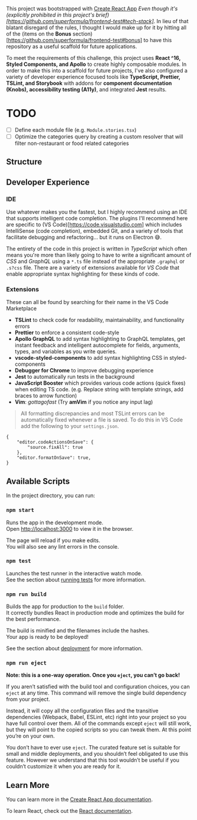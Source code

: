 This project was bootstrapped with [Create React App](https://github.com/facebook/create-react-app) _Even though it's (explicitly prohibited in this project's brief)[https://github.com/superformula/frontend-test#tech-stack]_. In lieu of that blatant disregard of the rules, I thought I would make up for it by hitting all of the (items on the **Bonus** section)[https://github.com/superformula/frontend-test#bonus] to have this repository as a useful scaffold for future applications.

To meet the requirements of this challenge, this project uses **React ^16, Styled Components, and Apollo** to create highly composable modules. In order to make this into a scaffold for future projects, I've also configured a variety of developer experience focused tools like **TypeScript, Prettier, TSLint, and Storybook** with addons for **component documentation (Knobs), accessibility testing (A11y)**, and integrated **Jest** results.

# TODO

- [ ] Define each module file (e.g. `Module.stories.tsx`)
- [ ] Optimize the categories query by creating a custom resolver that will filter non-restaurant or food related categories

## Structure

## Developer Experience

### IDE

Use whatever makes you the fastest, but I highly recommend using an IDE that supports intelligent code completion. The plugins I'll recommend here are specific to (VS Code)[https://code.visualstudio.com] which includes IntelliSense (code completion), embedded Git, and a variety of tools that facilitate debugging and refactoring... but it runs on Electron 😅.

The entirety of the code in this project is written in _TypeScript_ which often means you're more than likely going to have to write a significant amount of _CSS_ and _GraphQL_ using a `*.ts` file instead of the appropriate `.graphql` or `.s?css` file. There are a variety of extensions available for _VS Code_ that enable appropriate syntax highlighting for these kinds of code.

### Extensions

These can all be found by searching for their name in the VS Code Marketplace

- **TSLint** to check code for readability, maintainability, and functionality errors
- **Prettier** to enforce a consistent code-style
- **Apollo GraphQL** to add syntax highlighting to GraphQL templates, get instant feedback and intelligent autocomplete for fields, arguments, types, and variables as you write queries.
- **vscode-styled-components** to add syntax highlighting CSS in styled-components
- **Debugger for Chrome** to improve debugging experience
- **Jest** to automatically run tests in the background
- **JavaScript Booster** which provides various code actions (quick fixes) when editing TS code. (e.g. Replace string with template strings, add braces to arrow function)
- **Vim**: _gottagofast_ (Try **amVim** if you notice any input lag)

> All formatting discrepancies and most TSLint errors can be automatically fixed whenever a file is saved. To do this in VS Code add the following to your `settings.json`.

```
{
	"editor.codeActionsOnSave": {
		"source.fixAll": true
	},
	"editor.formatOnSave": true,
}
```

## Available Scripts

In the project directory, you can run:

### `npm start`

Runs the app in the development mode.<br>
Open [http://localhost:3000](http://localhost:3000) to view it in the browser.

The page will reload if you make edits.<br>
You will also see any lint errors in the console.

### `npm test`

Launches the test runner in the interactive watch mode.<br>
See the section about [running tests](https://facebook.github.io/create-react-app/docs/running-tests) for more information.

### `npm run build`

Builds the app for production to the `build` folder.<br>
It correctly bundles React in production mode and optimizes the build for the best performance.

The build is minified and the filenames include the hashes.<br>
Your app is ready to be deployed!

See the section about [deployment](https://facebook.github.io/create-react-app/docs/deployment) for more information.

### `npm run eject`

**Note: this is a one-way operation. Once you `eject`, you can’t go back!**

If you aren’t satisfied with the build tool and configuration choices, you can `eject` at any time. This command will remove the single build dependency from your project.

Instead, it will copy all the configuration files and the transitive dependencies (Webpack, Babel, ESLint, etc) right into your project so you have full control over them. All of the commands except `eject` will still work, but they will point to the copied scripts so you can tweak them. At this point you’re on your own.

You don’t have to ever use `eject`. The curated feature set is suitable for small and middle deployments, and you shouldn’t feel obligated to use this feature. However we understand that this tool wouldn’t be useful if you couldn’t customize it when you are ready for it.

## Learn More

You can learn more in the [Create React App documentation](https://facebook.github.io/create-react-app/docs/getting-started).

To learn React, check out the [React documentation](https://reactjs.org/).
